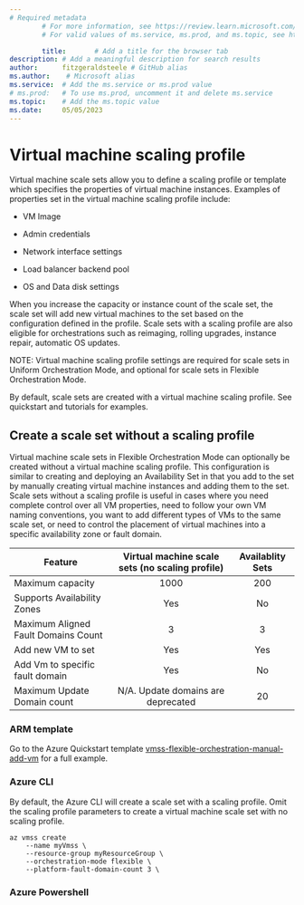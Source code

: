 ```yaml
---
# Required metadata
		# For more information, see https://review.learn.microsoft.com/en-us/help/platform/learn-editor-add-metadata?branch=main
		# For valid values of ms.service, ms.prod, and ms.topic, see https://review.learn.microsoft.com/en-us/help/platform/metadata-taxonomies?branch=main

		title:       # Add a title for the browser tab
description: # Add a meaningful description for search results
author:      fitzgeraldsteele # GitHub alias
ms.author:    # Microsoft alias
ms.service:  # Add the ms.service or ms.prod value
# ms.prod:   # To use ms.prod, uncomment it and delete ms.service
ms.topic:    # Add the ms.topic value
ms.date:     05/05/2023
---
```


# Virtual machine scaling profile

Virtual machine scale sets allow you to define a scaling profile or template which specifies the properties of virtual machine instances. Examples of properties set in the virtual machine scaling profile include:

- VM Image

- Admin credentials

- Network interface settings

- Load balancer backend pool

- OS and Data disk settings

When you increase the capacity or instance count of the scale set, the scale set will add new virtual machines to the set based on the configuration defined in the profile. Scale sets with a scaling profile are also eligible for orchestrations such as reimaging, rolling upgrades, instance repair, automatic OS updates.

NOTE: Virtual machine scaling profile settings are required for scale sets in Uniform Orchestration Mode, and optional for scale sets in Flexible Orchestration Mode.

By default, scale sets are created with a virtual machine scaling profile. See quickstart and tutorials for examples.

## Create a scale set without a scaling profile

Virtual machine scale sets in Flexible Orchestration Mode can optionally be created without a virtual machine scaling profile. This configuration is similar to creating and deploying an Availability Set in that you add to the set by manually creating virtual machine instances and adding them to the set. Scale sets without a scaling profile is useful in cases where you need complete control over all VM properties, need to follow your own VM naming conventions, you want to add different types of VMs to the same scale set, or need to control the placement of virtual machines into a specific availability zone or fault domain.


|Feature |Virtual machine scale sets (no scaling profile) |Availablity Sets |
| -------- | :--------: | :--------: |
|Maximum capacity   |1000|200|
|Supports Availability Zones|Yes|No|
|Maximum Aligned Fault Domains Count|3|3|
|Add new VM to set |Yes|Yes|
|Add Vm to specific fault domain|Yes|No|
|Maximum Update Domain count|N/A. Update domains are deprecated|20|

### ARM template

Go to the Azure Quickstart template [vmss-flexible-orchestration-manual-add-vm](https://github.com/Azure/azure-quickstart-templates/tree/master/quickstarts/microsoft.compute/vmss-flexible-orchestration-manual-add-vm) for a full example.

### Azure CLI

By default, the Azure CLI will create a scale set with a scaling profile. Omit the scaling profile parameters to create a virtual machine scale set with no scaling profile.


```azurecli
az vmss create 
	--name myVmss \
	--resource-group myResourceGroup \
	--orchestration-mode flexible \
	--platform-fault-domain-count 3 \ 
```

### Azure Powershell
















